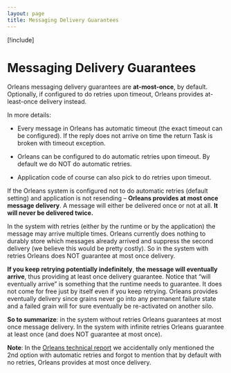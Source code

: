 ```yaml
---
layout: page
title: Messaging Delivery Guarantees
---
```


[!include[](../../warning-banner.zh.md)]

# Messaging Delivery Guarantees

Orleans messaging delivery guarantees are **at-most-once**, by default.
Optionally, if configured to do retries upon timeout, Orleans provides at-least-once deliv­ery instead.

In more details:

* Every message in Orleans has automatic timeout (the exact timeout can be configured). If the reply does not arrive on time the return Task is broken with timeout exception.

* Orleans can be configured to do automatic retries upon timeout. By default we do NOT do automatic retries.

* Application code of course can also pick to do retries upon timeout.

If the Orleans system is configured not to do automatic retries (default setting) and application is not resending – **Orleans provides at most once message delivery**. A message will either be delivered once or not at all. **It will never be delivered twice.**

In the system with retries (either by the runtime or by the application) the message may arrive multiple times. Orleans currently does nothing to durably store which messages already arrived and suppress the second delivery (we believe this would be pretty costly). So in the system with retries Orleans does NOT guarantee at most once delivery.

**If you keep retrying potentially indefinitely**, **the message will eventually arrive**, thus providing at least once delivery guarantee. Notice that “will eventually arrive” is something that the runtime needs to guarantee. It does not come for free just by itself even if you keep retrying. Orleans provides eventually delivery since grains never go into any permanent failure state and a failed grain will for sure eventually be re-activated on another silo.

**So to summarize**: in the system without retries Orleans guarantees at most once message delivery. In the system with infinite retries Orleans guarantee at least once (and does NOT guarantee at most once).


**Note**:
In the [Orleans technical report](http://research.microsoft.com/pubs/210931/Orleans-MSR-TR-2014-41.pdf) we accidentally only mentioned the 2nd option with automatic retries and forgot to mention that by default with no retries, Orleans provides at most once delivery.
